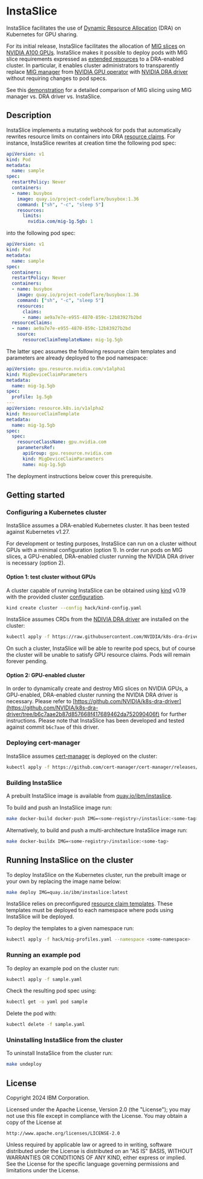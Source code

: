 # InstaSlice

InstaSlice facilitates the use of [Dynamic Resource
Allocation](https://kubernetes.io/docs/concepts/scheduling-eviction/dynamic-resource-allocation/)
(DRA) on Kubernetes for GPU sharing.

For its initial release, InstaSlice facilitates the allocation of [MIG
slices](https://www.nvidia.com/en-us/technologies/multi-instance-gpu/) on
[NVIDIA A100 GPUs](https://www.nvidia.com/en-us/data-center/a100/). InstaSlice
makes it possible to deploy pods with MIG slice requirements expressed as
[extended
resources](https://kubernetes.io/docs/tasks/configure-pod-container/extended-resource/)
to a DRA-enabled cluster. In particular, it enables cluster administrators to
transparently replace [MIG
manager](https://catalog.ngc.nvidia.com/orgs/nvidia/teams/cloud-native/containers/k8s-mig-manager)
from [NVIDIA GPU
operator](https://docs.nvidia.com/datacenter/cloud-native/gpu-operator/latest/index.html)
with [NVIDIA DRA driver](https://github.com/NVIDIA/k8s-dra-driver) without
requiring changes to pod specs.

See this [demonstration](demo) for a detailed comparison of MIG slicing using MIG manager
vs. DRA driver vs. InstaSlice.

## Description

InstaSlice implements a mutating webhook for pods that automatically rewrites
resource limits on containers into DRA [resource
claims](https://kubernetes.io/docs/concepts/scheduling-eviction/dynamic-resource-allocation/#api).
For instance, InstaSlice rewrites at creation time the following pod spec:

```yaml
apiVersion: v1
kind: Pod
metadata:
  name: sample
spec:
  restartPolicy: Never
  containers:
  - name: busybox
    image: quay.io/project-codeflare/busybox:1.36
    command: ["sh", "-c", "sleep 5"]
    resources:
      limits:
        nvidia.com/mig-1g.5gb: 1
```
into the following pod spec:
```yaml
apiVersion: v1
kind: Pod
metadata:
  name: sample
spec:
  containers:
  restartPolicy: Never
  containers:
  - name: busybox
    image: quay.io/project-codeflare/busybox:1.36
    command: ["sh", "-c", "sleep 5"]
    resources:
      claims:
      - name: ae9a7e7e-e955-4870-859c-12b83927b2bd
  resourceClaims:
  - name: ae9a7e7e-e955-4870-859c-12b83927b2bd
    source:
      resourceClaimTemplateName: mig-1g.5gb
```

The latter spec assumes the following resource claim templates and parameters
are already deployed to the pod namespace:
```yaml
apiVersion: gpu.resource.nvidia.com/v1alpha1
kind: MigDeviceClaimParameters
metadata:
  name: mig-1g.5gb
spec:
  profile: 1g.5gb
---
apiVersion: resource.k8s.io/v1alpha2
kind: ResourceClaimTemplate
metadata:
  name: mig-1g.5gb
spec:
  spec:
    resourceClassName: gpu.nvidia.com
    parametersRef:
      apiGroup: gpu.resource.nvidia.com
      kind: MigDeviceClaimParameters
      name: mig-1g.5gb
```
The deployment instructions below cover this prerequisite.

## Getting started

### Configuring a Kubernetes cluster

InstaSlice assumes a DRA-enabled Kubernetes cluster. It has been tested against
Kubernetes v1.27.

For development or testing purposes, InstaSlice can run on a cluster without
GPUs with a minimal configuration (option 1). In order run pods on MIG slices, a
GPU-enabled, DRA-enabled cluster running the NVIDIA DRA driver is necessary
(option 2).

#### Option 1: test cluster without GPUs

A cluster capable of running InstaSlice can be obtained using
[kind](https://kind.sigs.k8s.io) v0.19 with the provided cluster
[configuration](hack/kind-config.yaml).
```sh
kind create cluster --config hack/kind-config.yaml
```

InstaSlice assumes CRDs from the [NDIVIA DRA
driver](https://github.com/NVIDIA/k8s-dra-driver) are installed on the cluster:
```sh
kubectl apply -f https://raw.githubusercontent.com/NVIDIA/k8s-dra-driver/b6c7aae2b87d857668f417689462da752090406f/deployments/helm/k8s-dra-driver/crds/gpu.resource.nvidia.com_migdeviceclaimparameters.yaml
```

On such a cluster, InstaSlice will be able to rewrite pod specs, but of course
the cluster will be unable to satisfy GPU resource claims. Pods will remain
forever pending.

#### Option 2: GPU-enabled cluster

In order to dynamically create and destroy MIG slices on NVIDIA GPUs, a
GPU-enabled, DRA-enabled cluster running the NVIDIA DRA driver is necessary.
Please refer to
[https://github.com/NVIDIA/k8s-dra-driver](https://github.com/NVIDIA/k8s-dra-driver/tree/b6c7aae2b87d857668f417689462da752090406f)
for further instructions. Please note that InstaSlice has been developed and
tested against commit `b6c7aae` of this driver.

### Deploying cert-manager

InstaSlice assumes [cert-manager](https://github.com/cert-manager/cert-manager)
is deployed on the cluster:
```sh
kubectl apply -f https://github.com/cert-manager/cert-manager/releases/download/v1.14.3/cert-manager.yaml
```

### Building InstaSlice

A prebuilt InstaSlice image is available from
[quay.io/ibm/instaslice](https://quay.io/repository/ibm/instaslice).

To build and push an InstaSlice image run:
```sh
make docker-build docker-push IMG=<some-registry>/instaslice:<some-tag>
```

Alternatively, to build and push a multi-architecture InstaSlice image run:
```sh
make docker-buildx IMG=<some-registry>/instaslice:<some-tag>
```

## Running InstaSlice on the cluster

To deploy InstaSlice on the Kubernetes cluster, run the prebuilt image or your
own by replacing the image name below:
```sh
make deploy IMG=quay.io/ibm/instaslice:latest
```

InstaSlice relies on preconfigured [resource claim
templates](hack/mig-profiles.yaml). These templates must be deployed to each
namespace where pods using InstaSlice will be deployed.

To deploy the templates to a given namespace run:
```sh
kubectl apply -f hack/mig-profiles.yaml --namespace <some-namespace>
```

### Running an example pod

To deploy an example pod on the cluster run:
```sh
kubectl apply -f sample.yaml
```

Check the resulting pod spec using:
```sh
kubectl get -o yaml pod sample
```

Delete the pod with:
```sh
kubectl delete -f sample.yaml
```

### Uninstalling InstaSlice from the cluster

To uninstall InstaSlice from the cluster run:
```sh
make undeploy
```

## License

Copyright 2024 IBM Corporation.

Licensed under the Apache License, Version 2.0 (the "License");
you may not use this file except in compliance with the License.
You may obtain a copy of the License at

    http://www.apache.org/licenses/LICENSE-2.0

Unless required by applicable law or agreed to in writing, software
distributed under the License is distributed on an "AS IS" BASIS,
WITHOUT WARRANTIES OR CONDITIONS OF ANY KIND, either express or implied.
See the License for the specific language governing permissions and
limitations under the License.

